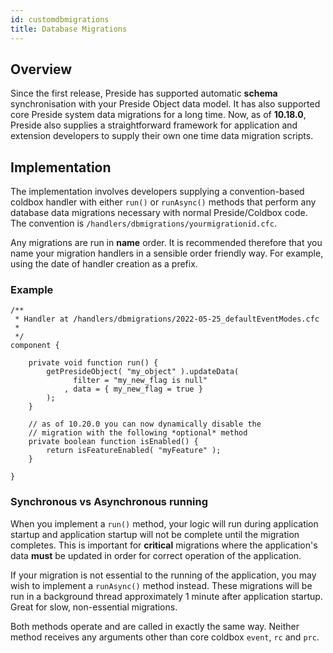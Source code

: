 ```yaml
---
id: customdbmigrations
title: Database Migrations
---
```


## Overview

Since the first release, Preside has supported automatic **schema** synchronisation with your Preside Object data model. It has also supported core Preside system data migrations for a long time. Now, as of **10.18.0**, Preside also supplies a straightforward framework for application and extension developers to supply their own one time data migration scripts.

## Implementation

The implementation involves developers supplying a convention-based coldbox handler with either `run()` or `runAsync()` methods that perform any database data migrations necessary with normal Preside/Coldbox code. The convention is `/handlers/dbmigrations/yourmigrationid.cfc`.

Any migrations are run in **name** order. It is recommended therefore that you name your migration handlers in a sensible order friendly way. For example, using the date of handler creation as a prefix.

### Example

```luceescript
/**
 * Handler at /handlers/dbmigrations/2022-05-25_defaultEventModes.cfc
 *
 */
component {

	private void function run() {
		getPresideObject( "my_object" ).updateData(
			  filter = "my_new_flag is null"
			, data = { my_new_flag = true }
		);
	}

	// as of 10.20.0 you can now dynamically disable the 
	// migration with the following *optional* method
	private boolean function isEnabled() {
		return isFeatureEnabled( "myFeature" );
	}

}
```

### Synchronous vs Asynchronous running

When you implement a `run()` method, your logic will run during application startup and application startup will not be complete until the migration completes. This is important for **critical** migrations where the application's data **must** be updated in order for correct operation of the application.

If your migration is not essential to the running of the application, you may wish to implement a `runAsync()` method instead. These migrations will be run in a background thread approximately 1 minute after application startup. Great for slow, non-essential migrations.

Both methods operate and are called in exactly the same way. Neither method receives any arguments other than core coldbox `event`, `rc` and `prc`.